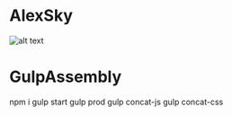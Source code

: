 # AlexSky
![alt text](screen.png "AlexSky")
# GulpAssembly
npm i
gulp start
gulp prod
gulp concat-js
gulp concat-css
